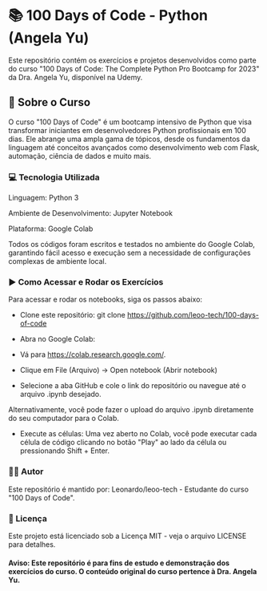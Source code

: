 # 📚 100 Days of Code - Python (Angela Yu)

Este repositório contém os exercícios e projetos desenvolvidos como parte do curso "100 Days of Code: The Complete Python Pro Bootcamp for 2023" da Dra. Angela Yu, disponível na Udemy.

## 🚀 Sobre o Curso

O curso "100 Days of Code" é um bootcamp intensivo de Python que visa transformar iniciantes em desenvolvedores Python profissionais em 100 dias. Ele abrange uma ampla gama de tópicos, desde os fundamentos da linguagem até conceitos avançados como desenvolvimento web com Flask, automação, ciência de dados e muito mais.

### 💻 Tecnologia Utilizada

Linguagem: Python 3

Ambiente de Desenvolvimento: Jupyter Notebook

Plataforma: Google Colab

Todos os códigos foram escritos e testados no ambiente do Google Colab, garantindo fácil acesso e execução sem a necessidade de configurações complexas de ambiente local.

### ▶️ Como Acessar e Rodar os Exercícios
Para acessar e rodar os notebooks, siga os passos abaixo:

- Clone este repositório:
git clone https://github.com/leoo-tech/100-days-of-code

- Abra no Google Colab:

- Vá para https://colab.research.google.com/.

- Clique em File (Arquivo) -> Open notebook (Abrir notebook)

- Selecione a aba GitHub e cole o link do repositório ou navegue até o arquivo .ipynb desejado.

Alternativamente, você pode fazer o upload do arquivo .ipynb diretamente do seu computador para o Colab.

- Execute as células:
Uma vez aberto no Colab, você pode executar cada célula de código clicando no botão "Play" ao lado da célula ou pressionando Shift + Enter.


### 🧑‍💻 Autor
Este repositório é mantido por:
Leonardo/leoo-tech - Estudante do curso "100 Days of Code".

### 📄 Licença
Este projeto está licenciado sob a Licença MIT - veja o arquivo LICENSE para detalhes.

#### Aviso: Este repositório é para fins de estudo e demonstração dos exercícios do curso. O conteúdo original do curso pertence à Dra. Angela Yu.
